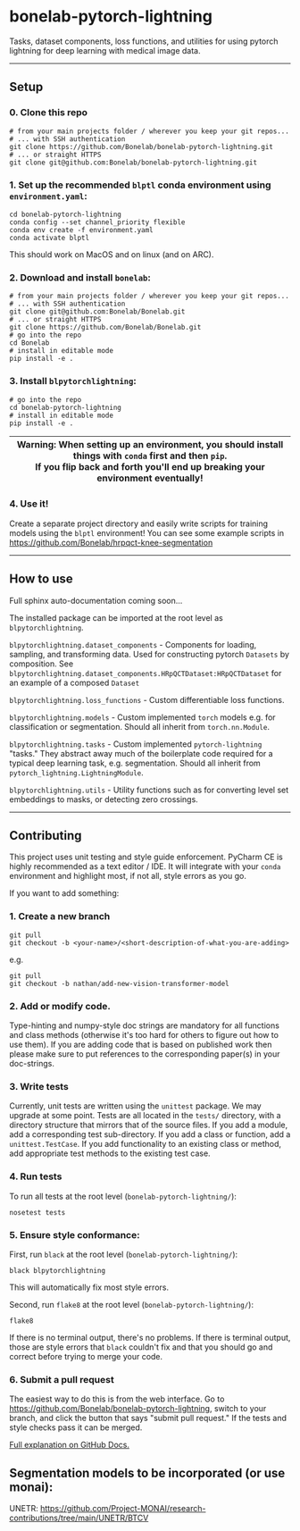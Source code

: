 # bonelab-pytorch-lightning
Tasks, dataset components, loss functions, and utilities for using pytorch lightning for deep learning with medical image data.

---
## Setup

### 0. Clone this repo
```commandline
# from your main projects folder / wherever you keep your git repos...
# ... with SSH authentication
git clone https://github.com/Bonelab/bonelab-pytorch-lightning.git
# ... or straight HTTPS
git clone git@github.com:Bonelab/bonelab-pytorch-lightning.git
```

### 1. Set up the recommended `blptl` conda environment using `environment.yaml`:

```commandline
cd bonelab-pytorch-lightning
conda config --set channel_priority flexible
conda env create -f environment.yaml
conda activate blptl
```

This should work on MacOS and on linux (and on ARC).

### 2. Download and install `bonelab`:

```commandline
# from your main projects folder / wherever you keep your git repos...
# ... with SSH authentication
git clone git@github.com:Bonelab/Bonelab.git
# ... or straight HTTPS
git clone https://github.com/Bonelab/Bonelab.git
# go into the repo
cd Bonelab
# install in editable mode
pip install -e .
```

### 3. Install `blpytorchlightning`:

```commandline
# go into the repo
cd bonelab-pytorch-lightning
# install in editable mode
pip install -e .
```

| Warning: When setting up an environment, you should install things with `conda` first and then `pip`.  <br/>If you flip back and forth you'll end up breaking your environment eventually! |
|--------------------------------------------------------------------------------------------------------------------------------------------------------------------------------------------|

### 4. Use it!

Create a separate project directory and easily write scripts for training models using the `blptl` environment!
You can see some example scripts in https://github.com/Bonelab/hrpqct-knee-segmentation

---
## How to use

Full sphinx auto-documentation coming soon...

The installed package can be imported at the root level as `blpytorchlightning`.

`blpytorchlightning.dataset_components` - Components for loading, sampling, and transforming data. 
Used for constructing pytorch `Datasets` by composition. 
See `blpytorchlightning.dataset_components.HRpQCTDataset:HRpQCTDataset` for an example of a composed `Dataset`

`blpytorchlightning.loss_functions` - Custom differentiable loss functions.

`blpytorchlightning.models` - Custom implemented `torch` models e.g. for classification or segmentation.
Should all inherit from `torch.nn.Module`.

`blpytorchlightning.tasks` - Custom implemented `pytorch-lightning` "tasks." 
They abstract away much of the boilerplate code required for a typical deep learning task, e.g. segmentation.
Should all inherit from `pytorch_lightning.LightningModule`.

`blpytorchlightning.utils` - Utility functions such as for converting level set embeddings to masks, or detecting zero crossings.

---
## Contributing

This project uses unit testing and style guide enforcement. PyCharm CE is highly recommended as a text editor / IDE. 
It will integrate with your `conda` environment and highlight most, if not all, style errors as you go.

If you want to add something:

### 1. Create a new branch

```commandline
git pull
git checkout -b <your-name>/<short-description-of-what-you-are-adding>
```

e.g.

```commandline
git pull
git checkout -b nathan/add-new-vision-transformer-model
```

### 2. Add or modify code.

Type-hinting and numpy-style doc strings are mandatory for all functions and class methods
(otherwise it's too hard for others to figure out how to use them).
If you are adding code that is based on published work then please make sure to put references to the corresponding
paper(s) in your doc-strings.

### 3. Write tests

Currently, unit tests are written using the `unittest` package. We may upgrade at some point. 
Tests are all located in the `tests/` directory, with a directory structure that mirrors that of the source files.
If you add a module, add a corresponding test sub-directory. If you add a class or function, add a `unittest.TestCase`.
If you add functionality to an existing class or method, add appropriate test methods to the existing test case.

### 4. Run tests

To run all tests at the root level (`bonelab-pytorch-lightning/`):

```commandline
nosetest tests
```
### 5. Ensure style conformance:

First, run `black` at the root level (`bonelab-pytorch-lightning/`):
```commandline
black blpytorchlightning
```

This will automatically fix most style errors.

Second, run `flake8` at the root level (`bonelab-pytorch-lightning/`):

```commandline
flake8
```

If there is no terminal output, there's no problems. If there is terminal output, those are style errors that `black`
couldn't fix and that you should go and correct before trying to merge your code.

### 6. Submit a pull request

The easiest way to do this is from the web interface. Go to https://github.com/Bonelab/bonelab-pytorch-lightning, 
switch to your branch, and click the button that says "submit pull request." 
If the tests and style checks pass it can be merged.

[Full explanation on GitHub Docs.](https://docs.github.com/en/pull-requests/collaborating-with-pull-requests/proposing-changes-to-your-work-with-pull-requests/creating-a-pull-request)

## Segmentation models to be incorporated (or use monai):

UNETR: https://github.com/Project-MONAI/research-contributions/tree/main/UNETR/BTCV
